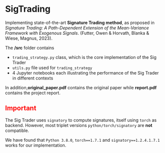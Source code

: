# SigTrading

Implementing state-of-the-art <b>Signature Trading method</b>, as proposed in _Signature Trading: A Path-Dependent Extension of the Mean-Variance Framework with Exogenous Signals_. (Futter, Owen &amp; Horvath, Blanka &amp; Wiese, Magnus, 2023).

The **/src** folder contains
- <code>trading_strategy.py</code> class, which is the core implementation of the Sig Trader
- <code>utils.py</code> file used for <code>trading_strategy</code>
- 4 Jupyter notebooks each illustrating the performance of the Sig Trader in different contexts

In addition,**original_paper.pdf** contains the original paper while **report.pdf** contains the project report.

<h2 style="color:red">Important</h2>

The Sig Trader uses <code>signatory</code> to compute signatures, itself using <code>torch</code> as backend. However, most triplet versions <code>python/torch/signatory</code> are <b>not</b> compatible.

We have found that <code>Python 3.8.0</code>, <code>torch==1.7.1</code> and <code>signatory==1.2.4.1.7.1</code> works for our implementation.
